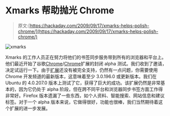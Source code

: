 # Xmarks 帮助抛光 Chrome

> 原文:[https://hackaday.com/2009/09/17/xmarks-helps-polish-chrome/](https://hackaday.com/2009/09/17/xmarks-helps-polish-chrome/)

![xmarks](../Images/06cc840bb7c2fef66ff7adcfe1f294f9.png "xmarks")

Xmarks 的工作人员正在努力将他们的书签同步服务带到所有的浏览器和平台上。他们最近开始了谷歌[Chrome](http://www.google.com/chrome)/[Chrome](http://code.google.com/chromium/)扩展的封闭 alpha 测试。我们收到了邀请，决定试运行一下。由于[扩展](http://hackaday.com/2009/09/08/build-your-own-browser-extensions-for-google-chrome/)还没有被完全支持，仍然有一点问题，你需要使用 Chrome 开发频道的最新版本，这意味着至少 3.0.196.0 或更新版本。我们在 Ubuntu 的 4.0.207.0 版本上测试了它，获得了巨大的成功。该扩展仍然是非常基本的，因为它仍处于 alpha 阶段，但在跨不同平台和浏览器同步书签方面工作得非常好。Firefox 版本遗漏了一些东西，如个人资料、智能搜索、网站信息和建议标签。对于一个 alpha 版本来说，它做得很好，功能也很棒，我们当然期待着这个扩展的进一步发展。